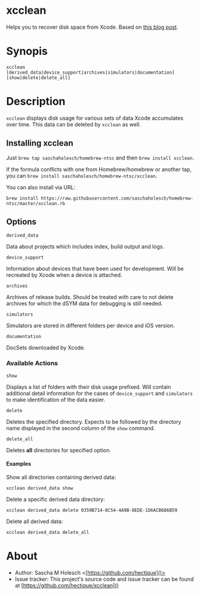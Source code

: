 # xcclean

Helps you to recover disk space from Xcode. Based on [this blog post](https://blog.neverthesamecolor.net/how-to-recover-disk-space-from-xcode/).

# Synopis

```
xcclean [derived_data|device_support|archives|simulators|documentation] [show|delete|delete_all]
```

# Description

`xcclean` displays disk usage for various sets of data Xcode accumulates over time. This data can be deleted by `xcclean` as well.

## Installing xcclean

Just `brew tap saschaholesch/homebrew-ntsc` and then `brew install xcclean`.

If the formula conflicts with one from Homebrew/homebrew or another tap, you can `brew install saschaholesch/homebrew-ntsc/xcclean`.

You can also install via URL:

```
brew install https://raw.githubusercontent.com/saschaholesch/homebrew-ntsc/master/xcclean.rb
```

## Options

`derived_data`

Data about projects which includes index, build output and logs. 

`device_support`

Information about devices that have been used for development. Will be recreated by Xcode when a device is attached.

`archives`

Archives of release builds. Should be treated with care to not delete archives for which the dSYM data for debugging is still needed.

`simulators`

Simulators are stored in different folders per device and iOS version.

`documentation`

DocSets downloaded by Xcode.

### Available Actions

`show`

Displays a list of folders with their disk usage prefixed. Will contain additional detail information for the cases of `device_support` and `simulators` to make identification of the data easier.

`delete`

Deletes the specified directory. Expects to be followed by the directory name displayed in the second column of the `show` command.

`delete_all`

Deletes **all** directories for specified option.

#### Examples

Show all directories containing derived data:

```
xcclean derived_data show
```

Delete a specific derived data directory:

```
xcclean derived_data delete 0359B714-8C54-4A9B-8EDE-1D6ACB686B59
```

Delete all derived data:

```
xcclean derived_data delete_all
```

# About

* Author: Sascha M Holesch <[https://github.com/hectique]()>
* Issue tracker: This project's source code and issue tracker can be found at [https://github.com/hectique/xcclean]()
